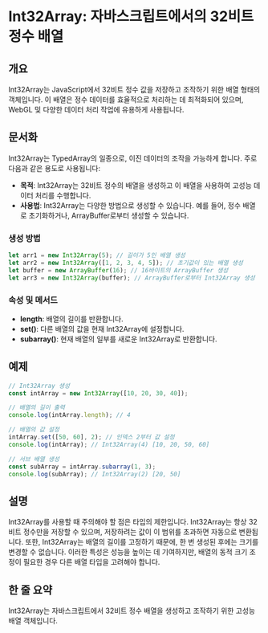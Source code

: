 <!--
Meta Description: # Int32Array: 자바스크립트에서의 32비트 정수 배열 ## 개요 Int32Array는 JavaScript에서 32비트 정수 값을 저장하고 조작하기 위한 배열 형태의 객체입니다. 이 배열은 정수 데이터를 효율적으로 처리하는 데 최적화되어 있으며, WebGL 및 ...
Meta Keywords: int32array, int32array는, 배열의, 32비트, new
-->

# Int32Array: 자바스크립트에서의 32비트 정수 배열

## 개요
Int32Array는 JavaScript에서 32비트 정수 값을 저장하고 조작하기 위한 배열 형태의 객체입니다. 이 배열은 정수 데이터를 효율적으로 처리하는 데 최적화되어 있으며, WebGL 및 다양한 데이터 처리 작업에 유용하게 사용됩니다.

## 문서화
Int32Array는 TypedArray의 일종으로, 이진 데이터의 조작을 가능하게 합니다. 주로 다음과 같은 용도로 사용됩니다:

- **목적**: Int32Array는 32비트 정수의 배열을 생성하고 이 배열을 사용하여 고성능 데이터 처리를 수행합니다.
- **사용법**: Int32Array는 다양한 방법으로 생성할 수 있습니다. 예를 들어, 정수 배열로 초기화하거나, ArrayBuffer로부터 생성할 수 있습니다.

### 생성 방법
```javascript
let arr1 = new Int32Array(5); // 길이가 5인 배열 생성
let arr2 = new Int32Array([1, 2, 3, 4, 5]); // 초기값이 있는 배열 생성
let buffer = new ArrayBuffer(16); // 16바이트의 ArrayBuffer 생성
let arr3 = new Int32Array(buffer); // ArrayBuffer로부터 Int32Array 생성
```

### 속성 및 메서드
- **length**: 배열의 길이를 반환합니다.
- **set()**: 다른 배열의 값을 현재 Int32Array에 설정합니다.
- **subarray()**: 현재 배열의 일부를 새로운 Int32Array로 반환합니다.

## 예제
```javascript
// Int32Array 생성
const intArray = new Int32Array([10, 20, 30, 40]);

// 배열의 길이 출력
console.log(intArray.length); // 4

// 배열의 값 설정
intArray.set([50, 60], 2); // 인덱스 2부터 값 설정
console.log(intArray); // Int32Array(4) [10, 20, 50, 60]

// 서브 배열 생성
const subArray = intArray.subarray(1, 3);
console.log(subArray); // Int32Array(2) [20, 50]
```

## 설명
Int32Array를 사용할 때 주의해야 할 점은 타입의 제한입니다. Int32Array는 항상 32비트 정수만을 저장할 수 있으며, 저장하려는 값이 이 범위를 초과하면 자동으로 변환됩니다. 또한, Int32Array는 배열의 길이를 고정하기 때문에, 한 번 생성된 후에는 크기를 변경할 수 없습니다. 이러한 특성은 성능을 높이는 데 기여하지만, 배열의 동적 크기 조정이 필요한 경우 다른 배열 타입을 고려해야 합니다.

## 한 줄 요약
Int32Array는 자바스크립트에서 32비트 정수 배열을 생성하고 조작하기 위한 고성능 배열 객체입니다.